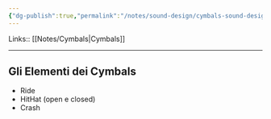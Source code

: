 ```yaml
---
{"dg-publish":true,"permalink":"/notes/sound-design/cymbals-sound-design/"}
---
```


Links:: [[Notes/Cymbals\|Cymbals]]

---

## Gli Elementi dei Cymbals

- Ride
- HitHat (open e closed)
- Crash


